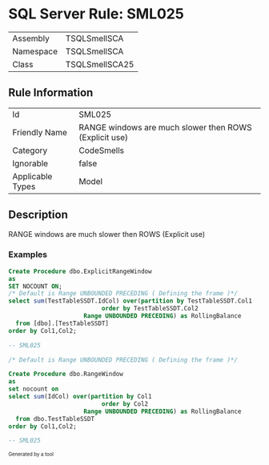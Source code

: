 # SQL Server Rule: SML025
  
|    |    |
|----|----|
| Assembly | TSQLSmellSCA |
| Namespace | TSQLSmellSCA |
| Class | TSQLSmellSCA25 |
  
## Rule Information
  
|    |    |
|----|----|
| Id | SML025 |
| Friendly Name | RANGE windows are much slower then ROWS (Explicit use) |
| Category | CodeSmells |
| Ignorable | false |
| Applicable Types | Model  |
  
## Description
  
RANGE windows are much slower then ROWS (Explicit use)
  
### Examples
  
```sql
Create Procedure dbo.ExplicitRangeWindow
as
SET NOCOUNT ON;
/* Default is Range UNBOUNDED PRECEDING ( Defining the frame )*/
select sum(TestTableSSDT.IdCol) over(partition by TestTableSSDT.Col1 
	                      order by TestTableSSDT.Col2 
	                 Range UNBOUNDED PRECEDING) as RollingBalance
  from [dbo].[TestTableSSDT]
order by Col1,Col2;

-- SML025
```
```sql
/* Default is Range UNBOUNDED PRECEDING ( Defining the frame )*/

Create Procedure dbo.RangeWindow
as
set nocount on 
select sum(IdCol) over(partition by Col1
	                      order by Col2 
	                 Range UNBOUNDED PRECEDING) as RollingBalance
  from dbo.TestTableSSDT
order by Col1,Col2;

-- SML025
```
  
<sub><sup>Generated by a tool</sup></sub>
